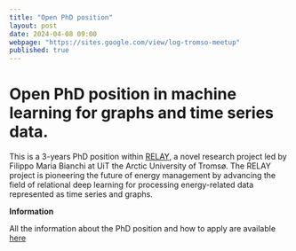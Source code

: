 ```yaml
---
title: "Open PhD position"
layout: post
date: 2024-04-08 09:00
webpage: "https://sites.google.com/view/log-tromso-meetup"
published: true
---
```


# Open PhD position in machine learning for graphs and time series data.

This is a 3-years PhD position within [RELAY](https://en.uit.no/project/relay), a novel research project led by Filippo Maria Bianchi at UiT the Arctic University of Tromsø. 
The RELAY project is pioneering the future of energy management by advancing the field of relational deep learning for processing energy-related data represented as time series and graphs.

**Information**

All the information about the PhD position and how to apply are available [here](https://www.jobbnorge.no/en/available-jobs/job/260172/phd-fellow-in-machine-learning-for-graphs-and-time-series-data)